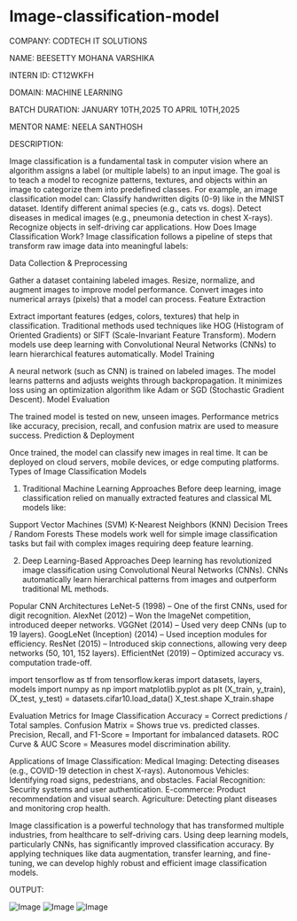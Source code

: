 # Image-classification-model

COMPANY: CODTECH IT SOLUTIONS

NAME: BEESETTY MOHANA VARSHIKA

INTERN ID: CT12WKFH

DOMAIN: MACHINE LEARNING

BATCH DURATION: JANUARY 10TH,2025 TO APRIL 10TH,2025

MENTOR NAME: NEELA SANTHOSH

DESCRIPTION:

Image classification is a fundamental task in computer vision where an algorithm assigns a label (or multiple labels) to an input image. The goal is to teach a model to recognize patterns, textures, and objects within an image to categorize them into predefined classes.
For example, an image classification model can:
Classify handwritten digits (0-9) like in the MNIST dataset.
Identify different animal species (e.g., cats vs. dogs).
Detect diseases in medical images (e.g., pneumonia detection in chest X-rays).
Recognize objects in self-driving car applications.
How Does Image Classification Work?
Image classification follows a pipeline of steps that transform raw image data into meaningful labels:

Data Collection & Preprocessing

Gather a dataset containing labeled images.
Resize, normalize, and augment images to improve model performance.
Convert images into numerical arrays (pixels) that a model can process.
Feature Extraction

Extract important features (edges, colors, textures) that help in classification.
Traditional methods used techniques like HOG (Histogram of Oriented Gradients) or SIFT (Scale-Invariant Feature Transform).
Modern models use deep learning with Convolutional Neural Networks (CNNs) to learn hierarchical features automatically.
Model Training

A neural network (such as CNN) is trained on labeled images.
The model learns patterns and adjusts weights through backpropagation.
It minimizes loss using an optimization algorithm like Adam or SGD (Stochastic Gradient Descent).
Model Evaluation

The trained model is tested on new, unseen images.
Performance metrics like accuracy, precision, recall, and confusion matrix are used to measure success.
Prediction & Deployment

Once trained, the model can classify new images in real time.
It can be deployed on cloud servers, mobile devices, or edge computing platforms.
Types of Image Classification Models
1. Traditional Machine Learning Approaches
Before deep learning, image classification relied on manually extracted features and classical ML models like:

Support Vector Machines (SVM)
K-Nearest Neighbors (KNN)
Decision Trees / Random Forests
These models work well for simple image classification tasks but fail with complex images requiring deep feature learning.

2. Deep Learning-Based Approaches
Deep learning has revolutionized image classification using Convolutional Neural Networks (CNNs). CNNs automatically learn hierarchical patterns from images and outperform traditional ML methods.

Popular CNN Architectures
LeNet-5 (1998) – One of the first CNNs, used for digit recognition.
AlexNet (2012) – Won the ImageNet competition, introduced deeper networks.
VGGNet (2014) – Used very deep CNNs (up to 19 layers).
GoogLeNet (Inception) (2014) – Used inception modules for efficiency.
ResNet (2015) – Introduced skip connections, allowing very deep networks (50, 101, 152 layers).
EfficientNet (2019) – Optimized accuracy vs. computation trade-off.

import tensorflow  as tf
from tensorflow.keras import datasets, layers, models
import numpy as np
import matplotlib.pyplot as plt 
(X_train, y_train), (X_test, y_test) = datasets.cifar10.load_data()
X_test.shape
X_train.shape

Evaluation Metrics for Image Classification
Accuracy = Correct predictions / Total samples.
Confusion Matrix = Shows true vs. predicted classes.
Precision, Recall, and F1-Score = Important for imbalanced datasets.
ROC Curve & AUC Score = Measures model discrimination ability.

Applications of Image Classification:
Medical Imaging: Detecting diseases (e.g., COVID-19 detection in chest X-rays).
Autonomous Vehicles: Identifying road signs, pedestrians, and obstacles.
Facial Recognition: Security systems and user authentication.
E-commerce: Product recommendation and visual search.
Agriculture: Detecting plant diseases and monitoring crop health.

Image classification is a powerful technology that has transformed multiple industries, from healthcare to self-driving cars. Using deep learning models, particularly CNNs, has significantly improved classification accuracy. By applying techniques like data augmentation, transfer learning, and fine-tuning, we can develop highly robust and efficient image classification models.

OUTPUT:

![Image](https://github.com/user-attachments/assets/bf0204cd-a701-4210-9cb3-ad8c6947dd1d)
![Image](https://github.com/user-attachments/assets/aaf21c2b-09bd-4201-a184-a9f38b15ebb0)
![Image](https://github.com/user-attachments/assets/7a7e382b-e40d-46fb-9c0b-9acc65db93c6)

